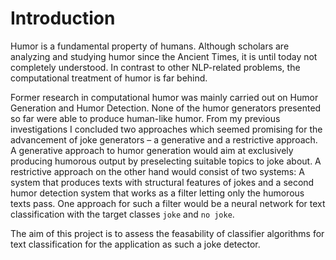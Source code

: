 
Introduction
============

Humor is a fundamental property of humans. Although scholars are
analyzing and studying humor since the Ancient Times, it is until today
not completely understood. In contrast to other NLP-related problems,
the computational treatment of humor is far behind.

Former research in computational humor was mainly carried out on Humor
Generation and Humor Detection. None of the humor generators
presented so far were able to produce human-like humor. From my previous
investigations I concluded two approaches which seemed promising for the
advancement of joke generators – a generative and a restrictive
approach. A generative approach to humor generation would aim at
exclusively producing humorous output by preselecting suitable topics to
joke about. A restrictive approach on the other hand would consist of
two systems: A system that produces texts with structural features of
jokes and a second humor detection system that works as a filter letting
only the humorous texts pass. One approach for such a filter would be a
neural network for text classification with the target classes `joke`
and `no joke`.

The aim of this project is to assess the feasability of classifier algorithms for text classification for the application as
such a joke detector. 

